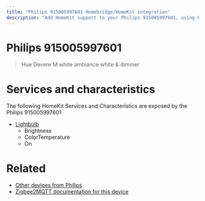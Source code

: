 ```yaml
---
title: "Philips 915005997601 Homebridge/HomeKit integration"
description: "Add HomeKit support to your Philips 915005997601, using Homebridge, Zigbee2MQTT and homebridge-z2m."
---
```

<!---
This file has been GENERATED using src/docgen/docgen.ts
DO NOT EDIT THIS FILE MANUALLY!
-->
# Philips 915005997601
> Hue Devere M white ambiance white & dimmer


# Services and characteristics
The following HomeKit Services and Characteristics are exposed by
the Philips 915005997601

* [Lightbulb](../../light.md)
  * Brightness
  * ColorTemperature
  * On


# Related
* [Other devices from Philips](../index.md#philips)
* [Zigbee2MQTT documentation for this device](https://www.zigbee2mqtt.io/devices/915005997601.html)